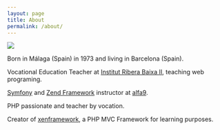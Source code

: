 ```yaml
---
layout: page
title: About
permalink: /about/
---
```


<img src="http://www.gravatar.com/avatar/f30d9d38be800e4569aeea819fb271be" />

Born in Málaga (Spain) in 1973 and living in Barcelona (Spain).

Vocational Education Teacher at [Institut Ribera Baixa II](http://www.insriberabaixa2.com/), teaching web programing.

[Symfony](http://symfony.com) and [Zend Framework](http://framework.zend.com/) instructor at [alfa9](http://www.alfa9.com).

PHP passionate and teacher by vocation.

Creator of [xenframework](http://www.xenframework.com), a PHP MVC Framework for learning purposes.
